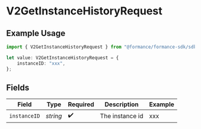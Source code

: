 # V2GetInstanceHistoryRequest

## Example Usage

```typescript
import { V2GetInstanceHistoryRequest } from "@formance/formance-sdk/sdk/models/operations";

let value: V2GetInstanceHistoryRequest = {
    instanceID: "xxx",
};
```

## Fields

| Field              | Type               | Required           | Description        | Example            |
| ------------------ | ------------------ | ------------------ | ------------------ | ------------------ |
| `instanceID`       | *string*           | :heavy_check_mark: | The instance id    | xxx                |